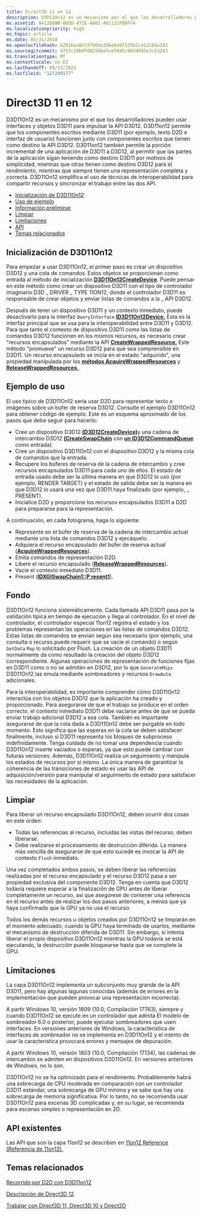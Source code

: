 ```yaml
---
title: Direct3D 11 en 12
description: D3D11On12 es un mecanismo por el que los desarrolladores pueden usar interfaces y objetos D3D11 para impulsar la API D3D12.
ms.assetid: 8412D8BB-B6DD-471E-AAB2-A81121FB0FFA
ms.localizationpriority: high
ms.topic: article
ms.date: 05/31/2018
ms.openlocfilehash: 62816ea0d7d7969cd56e0a9f525b2c412c8da182
ms.sourcegitcommit: d75fc10b9f0825bbe5ce5045c90d4045e3c53243
ms.translationtype: MT
ms.contentlocale: es-ES
ms.lasthandoff: 09/13/2021
ms.locfileid: "127249177"
---
```

# <a name="direct3d-11-on-12"></a>Direct3D 11 en 12

D3D11On12 es un mecanismo por el que los desarrolladores pueden usar interfaces y objetos D3D11 para impulsar la API D3D12. D3D11on12 permite que los componentes escritos mediante D3D11 (por ejemplo, texto D2D e interfaz de usuario) funcionen junto con componentes escritos que tienen como destino la API D3D12. D3D11on12 también permite la porción incremental de una aplicación de D3D11 a D3D12, al permitir que las partes de la aplicación sigan teniendo como destino D3D11 por motivos de simplicidad, mientras que otras tienen como destino D3D12 para el rendimiento, mientras que siempre tienen una representación completa y correcta. D3D11On12 simplifica el uso de técnicas de interoperabilidad para compartir recursos y sincronizar el trabajo entre las dos API.

-   [Inicialización de D3D11On12](#initializing-d3d11on12)
-   [Uso de ejemplo](#example-usage)
-   [Información preliminar](#background)
-   [Limpiar](#cleaning-up)
-   [Limitaciones](#limitations)
-   [API](#apis)
-   [Temas relacionados](#related-topics)

## <a name="initializing-d3d11on12"></a>Inicialización de D3D11On12

Para empezar a usar D3D11On12, el primer paso es crear un dispositivo D3D12 y una cola de comandos. Estos objetos se proporcionan como entrada al método de inicialización [**D3D11On12CreateDevice**](/windows/desktop/api/d3d11on12/nf-d3d11on12-d3d11on12createdevice). Puede pensar en este método como crear un dispositivo D3D11 con el tipo de controlador imaginario D3D \_ DRIVER \_ TYPE 11ON12, donde el controlador D3D11 es responsable de crear objetos y enviar listas de comandos a la \_ API D3D12.

Después de tener un dispositivo D3D11 y un contexto inmediato, puede desactivarlo para la interfaz `QueryInterface` [**ID3D11On12Device.**](/windows/desktop/api/d3d11on12/nn-d3d11on12-id3d11on12device) Esta es la interfaz principal que se usa para la interoperabilidad entre D3D11 y D3D12. Para que tanto el contexto de dispositivo D3D11 como las listas de comandos D3D12 funcionen en los mismos recursos, es necesario crear "recursos encapsulados" mediante la API [**CreateWrappedResource.**](/windows/desktop/api/d3d11on12/nf-d3d11on12-id3d11on12device-createwrappedresource) Este método "promueve" un recurso D3D12 para que sea comprensible en D3D11. Un recurso encapsulado se inicia en el estado "adquirido", una propiedad manipulada por los [**métodos AcquireWrappedResources**](/windows/desktop/api/d3d11on12/nf-d3d11on12-id3d11on12device-acquirewrappedresources) y [**ReleaseWrappedResources.**](/windows/desktop/api/d3d11on12/nf-d3d11on12-id3d11on12device-releasewrappedresources)

## <a name="example-usage"></a>Ejemplo de uso

El uso típico de D3D11On12 sería usar D2D para representar texto o imágenes sobre un búfer de reserva D3D12. Consulte el ejemplo D3D11On12 para obtener código de ejemplo. Este es un esquema aproximado de los pasos que debe seguir para hacerlo:

-   Cree un dispositivo D3D12 [**(D3D12CreateDevice)**](/windows/desktop/api/d3d12/nf-d3d12-d3d12createdevice)y una cadena de intercambio D3D12 [**(CreateSwapChain**](/windows/desktop/api/dxgi/nf-dxgi-idxgifactory-createswapchain) con [**un ID3D12CommandQueue**](/windows/desktop/api/d3d12/nn-d3d12-id3d12commandqueue) como entrada).
-   Cree un dispositivo D3D11On12 con el dispositivo D3D12 y la misma cola de comandos que la entrada.
-   Recupere los búferes de reserva de la cadena de intercambio y cree recursos encapsulados D3D11 para cada uno de ellos. El estado de entrada usado debe ser la última manera en que D3D12 lo usó (por ejemplo, RENDER TARGET) y el estado de salida debe ser la manera en que D3D12 lo usará una vez que D3D11 haya finalizado (por ejemplo, \_ PRESENT).
-   Inicialice D2D y proporcione los recursos encapsulados D3D11 a D2D para prepararse para la representación.

A continuación, en cada fotograma, haga lo siguiente:

-   Represente en el búfer de reserva de la cadena de intercambio actual mediante una lista de comandos D3D12 y ejecáquelo.
-   Adquiera el recurso encapsulado del búfer de reserva actual ([**AcquireWrappedResources**](/windows/desktop/api/d3d11on12/nf-d3d11on12-id3d11on12device-acquirewrappedresources)).
-   Emita comandos de representación D2D.
-   Libere el recurso encapsulado ([**ReleaseWrappedResources**](/windows/desktop/api/d3d11on12/nf-d3d11on12-id3d11on12device-releasewrappedresources)).
-   Vacíe el contexto inmediato D3D11.
-   Present ([**IDXGISwapChain1::P resent1**](/windows/desktop/api/dxgi1_2/nf-dxgi1_2-idxgiswapchain1-present1)).

## <a name="background"></a>Fondo

D3D11On12 funciona sistemáticamente. Cada llamada API D3D11 pasa por la validación típica en tiempo de ejecución y llega al controlador. En el nivel de controlador, el controlador especial 11on12 registra el estado y los problemas representan las operaciones en las listas de comandos D3D12. Estas listas de comandos se envían según sea necesario (por ejemplo, una consulta o recurso puede requerir que se vacíe el comando) o según `GetData` `Map` lo solicitado por Flush. La creación de un objeto D3D11 normalmente da como resultado la creación del objeto D3D12 correspondiente. Algunas operaciones de representación de funciones fijas en D3D11 como o no se admiten en D3D12, por lo que `GenerateMips` D3D11On12 las emula mediante sombreadores y recursos `DrawAuto` adicionales.

Para la interoperabilidad, es importante comprender cómo D3D11On12 interactúa con los objetos D3D12 que la aplicación ha creado y proporcionado. Para asegurarse de que el trabajo se produce en el orden correcto, el contexto inmediato D3D11 debe vaciarse antes de que se pueda enviar trabajo adicional D3D12 a esa cola. También es importante asegurarse de que la cola dada a D3D11On12 debe ser purgable en todo momento. Esto significa que las esperas en la cola se deben satisfacer finalmente, incluso si D3D11 representa los bloques de subproceso indefinidamente. Tenga cuidado de no tomar una dependencia cuando D3D11On12 inserte vaciados o esperas, ya que esto puede cambiar con futuras versiones. Además, D3D11On12 realiza un seguimiento y manipula los estados de recursos por sí mismo. La única manera de garantizar la coherencia de las transiciones de estado es usar las API de adquisición/versión para manipular el seguimiento de estado para satisfacer las necesidades de la aplicación.

## <a name="cleaning-up"></a>Limpiar

Para liberar un recurso encapsulado D3D11On12, deben ocurrir dos cosas en este orden:

-   Todas las referencias al recurso, incluidas las vistas del recurso, deben liberarse.
-   Debe realizarse el procesamiento de destrucción diferida. La manera más sencilla de asegurarse de que esto sucede es invocar la API de contexto `Flush` inmediato.

Una vez completados ambos pasos, se deben liberar las referencias realizadas por el recurso encapsulado y el recurso D3D12 pasa a ser propiedad exclusiva del componente D3D12. Tenga en cuenta que D3D12 todavía requiere esperar a la finalización de GPU antes de liberar completamente un recurso, así que asegúrese de contener una referencia en el recurso antes de realizar los dos pasos anteriores, a menos que ya haya confirmado que la GPU ya no usa el recurso.

Todos los demás recursos u objetos creados por D3D11On12 se limpiarán en el momento adecuado, cuando la GPU haya terminado de usarlos, mediante el mecanismo de destrucción diferida de D3D11. Sin embargo, si intenta liberar el propio dispositivo D3D11On12 mientras la GPU todavía se está ejecutando, la destrucción puede bloquearse hasta que se complete la GPU.

## <a name="limitations"></a>Limitaciones

La capa D3D11On12 implementa un subconjunto muy grande de la API D3D11, pero hay algunas lagunas conocidas (además de errores en la implementación que pueden provocar una representación incorrecta).

A partir Windows 10, versión 1809 (10.0; Compilación 17763), siempre y cuando D3D11On12 se ejecute en un controlador que admita El modelo de sombreador 6.0 o posterior, puede ejecutar sombreadores que usen interfaces. En versiones anteriores de Windows, la característica de interfaces de sombreador no se implementa en D3D11On12 y el intento de usar la característica provocará errores y mensajes de depuración.

A partir Windows 10, versión 1803 (10.0; Compilación 17134), las cadenas de intercambio se admiten en dispositivos D3D11On12. En versiones anteriores de Windows, no lo son.

D3D11On12 no se ha optimizado para el rendimiento. Probablemente habrá una sobrecarga de CPU moderada en comparación con un controlador D3D11 estándar, una sobrecarga de GPU mínima y se sabe que hay una sobrecarga de memoria significativa. Por lo tanto, no se recomienda usar D3D11On12 para escenas 3D complicadas y, en su lugar, se recomienda para escenas simples o representación en 2D.

## <a name="apis"></a>API existentes

Las API que son la capa 11on12 se describen en [11on12 Reference (Referencia de 11on12).](direct3d-11on12-reference.md)

## <a name="related-topics"></a>Temas relacionados

<dl> <dt>

[Recorrido por D2D con D3D11on12](d2d-using-d3d11on12.md)
</dt> <dt>

[Descripción de Direct3D 12](directx-12-getting-started.md)
</dt> <dt>

[Trabajar con Direct3D 11, Direct3D 10 y Direct2D](direct3d-12-interop.md)
</dt> </dl>

 

 